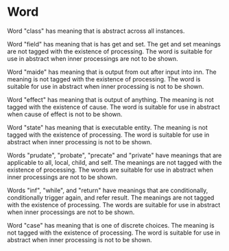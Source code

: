# Word

Word "class" has meaning that is abstract across all instances.

Word "field" has meaning that is has get and set.
The get and set meanings are not tagged with the existence of processing.
The word is suitable for use in abstract when inner processings are not to be shown.

Word "maide" has meaning that is output from out after input into inn.
The meaning is not tagged with the existence of processing.
The word is suitable for use in abstract when inner processing is not to be shown.

Word "effect" has meaning that is output of anything.
The meaning is not tagged with the existence of cause.
The word is suitable for use in abstract when cause of effect is not to be shown.

Word "state" has meaning that is executable entity.
The meaning is not tagged with the existence of processing.
The word is suitable for use in abstract when inner processing is not to be shown.

Words "prudate", "probate", "precate" and "private" have meanings that are applicable
to all, local, child, and self.
The meanings are not tagged with the existence of processing.
The words are suitable for use in abstract when inner processings are not to be shown.

Words "inf", "while", and "return" have meanings that are conditionally,
conditionally trigger again, and refer result.
The meanings are not tagged with the existence of processing.
The words are suitable for use in abstract when inner processings are not to be shown.

Word "case" has meaning that is one of discrete choices.
The meaning is not tagged with the existence of processing.
The word is suitable for use in abstract when inner processing is not to be shown.